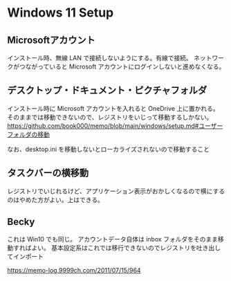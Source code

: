 # Windows 11 Setup

## Microsoftアカウント

インストール時、無線 LAN で接続しないようにする。有線で接続。
ネットワークがつながっていると Microsoft アカウントにログインしないと進めなくなる。

## デスクトップ・ドキュメント・ピクチャフォルダ

インストール時に Microsoft アカウントを入れると OneDrive 上に置かれる。
そのままでは移動できないので、レジストリをいじって移動するしかない。
https://github.com/book000/memo/blob/main/windows/setup.md#ユーザーフォルダの移動

なお、desktop.ini を移動しないとローカライズされないので移動すること

## タスクバーの横移動

レジストリでいじれるけど、アプリケーション表示がおかしくなるので横にするのはやめた方がよい。上はできる。

## Becky

これは Win10 でも同じ。
アカウントデータ自体は inbox フォルダをそのまま移動すればよい。
基本設定系はこれでは移行できないのでレジストリを吐き出してインポート

https://memo-log.9999ch.com/2011/07/15/964
